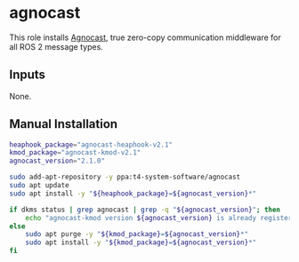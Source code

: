 # agnocast

This role installs [Agnocast](https://github.com/tier4/agnocast), true zero-copy communication middleware for all ROS 2 message types.

## Inputs

None.

## Manual Installation

```bash
heaphook_package="agnocast-heaphook-v2.1"
kmod_package="agnocast-kmod-v2.1"
agnocast_version="2.1.0"

sudo add-apt-repository -y ppa:t4-system-software/agnocast
sudo apt update
sudo apt install -y "${heaphook_package}=${agnocast_version}*"

if dkms status | grep agnocast | grep -q "${agnocast_version}"; then
    echo "agnocast-kmod version ${agnocast_version} is already registered in dkms. Skipping purge and install."
else
    sudo apt purge -y "${kmod_package}=${agnocast_version}*"
    sudo apt install -y "${kmod_package}=${agnocast_version}*"
fi

```
